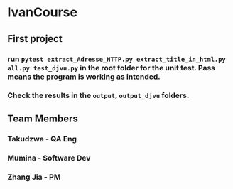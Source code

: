 # IvanCourse

## First project

### run `pytest extract_Adresse_HTTP.py extract_title_in_html.py all.py test_djvu.py` in the root folder for the unit test. Pass means the program is working as intended. 
###  Check the results in the `output`, `output_djvu` folders.

## Team Members 
### Takudzwa - QA Eng
### Mumina - Software Dev
### Zhang Jia - PM


